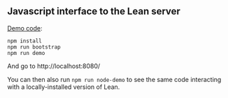 ## Javascript interface to the Lean server

[Demo code](./lean-client-js-browser/demo.ts):
```
npm install
npm run bootstrap
npm run demo
```
And go to http://localhost:8080/

You can then also run `npm run node-demo` to see the same code interacting with a locally-installed version of Lean.
